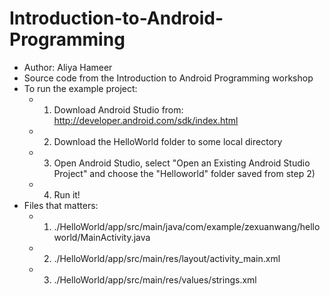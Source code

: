 # Introduction-to-Android-Programming
- Author: Aliya Hameer
- Source code from the Introduction to Android Programming workshop
- To run the example project:
  - 1) Download Android Studio from: http://developer.android.com/sdk/index.html
  - 2) Download the HelloWorld folder to some local directory
  - 3) Open Android Studio, select "Open an Existing Android Studio Project" and choose the "Helloworld" folder saved from step 2)
  - 4) Run it!
- Files that matters:
  - 1) ./HelloWorld/app/src/main/java/com/example/zexuanwang/helloworld/MainActivity.java
  - 2) ./HelloWorld/app/src/main/res/layout/activity_main.xml
  - 3) ./HelloWorld/app/src/main/res/values/strings.xml
